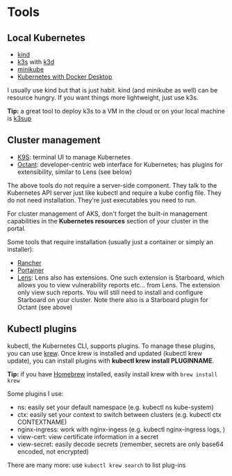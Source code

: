 # Tools

## Local Kubernetes

- [kind](https://kind.sigs.k8s.io/)
- [k3s](https://k3s.io/) with [k3d](https://k3d.io/v4.4.8/)
- [minikube](https://minikube.sigs.k8s.io/docs/)
- [Kubernetes with Docker Desktop](https://docs.docker.com/desktop/kubernetes/)

I usually use kind but that is just habit. kind (and minikube as well) can be resource hungry. If you want things more lightweight, just use k3s. 

**Tip:** a great tool to deploy k3s to a VM in the cloud or on your local machine is [k3sup](https://github.com/alexellis/k3sup)

## Cluster management

- [K9S](https://github.com/derailed/k9s): terminal UI to manage Kubernetes
- [Octant](https://octant.dev/): developer-centric web interface for Kubernetes; has plugins for extensibility, similar to Lens (see below)

The above tools do not require a server-side component. They talk to the Kubernetes API server just like kubectl and require a kube config file. They do not need installation. They're just executables you need to run.

For cluster management of AKS, don't forget the built-in management capabilities in the **Kubernetes resources** section of your cluster in the portal.

Some tools that require installation (usually just a container or simply an installer):
- [Rancher](https://rancher.com/quick-start/)
- [Portainer](https://www.portainer.io/)
- [Lens](https://k8slens.dev/): Lens also has extensions. One such extension is Starboard, which allows you to view vulnerability reports etc... from Lens. The extension only view such reports. You will still need to install and configure Starboard on your cluster. Note there also is a Starboard plugin for Octant (see above)

## Kubectl plugins

kubectl, the Kubernetes CLI, supports plugins. To manage these plugins, you can use [krew](https://krew.sigs.k8s.io/docs/user-guide/setup/install/). Once krew is installed and updated (kubectl krew update), you can install plugins with **kubectl krew install PLUGINNAME**.

**Tip:** if you have [Homebrew](https://docs.brew.sh/Homebrew-on-Linux) installed, easily install krew with `brew install krew`

Some plugins I use:

- ns: easily set your default namespace (e.g. kubectl ns kube-system)
- ctx: easily set your context to switch between clusters (e.g. kubectl ctx CONTEXTNAME)
- nginx-ingress: work with nginx-ingess (e.g. kubectl nginx-ingress logs, )
- view-cert: view certificate information in a secret
- view-secret: easily decode secrets (remember, secrets are only base64 encoded, not encrypted)

There are many more: use `kubectl krew search` to list plug-ins

